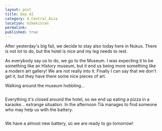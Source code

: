 ```yaml
---
layout: post
title: Day 42
category: 4_Central_Asia
location: Uzbekistan
permalink: 
published: true
---
```


After yesterday's big fail, we decide to stay also today here in Nukus. There is not lot to do, but the hotel is nice and my leg needs to rest.

As everybody say us to do, we go to the Museum. I was expecting it to be something like an History museum, but it end us being more something like a modern art gallery! We are not really into it. Finally I can say that we don't get it, but they have there some nice pieces of art.

Walking around the museum hobbling...

<p><a
href="https://lh3.googleusercontent.com/Yz8Uez7TSJsUjOg79DYH0K18a6hqZzEy_fwdCbKmZ0i8pol5G-adxO5YDklHING7WsTEg-VvYfL3K_ZMZeJq-zPc96BdtyjtEEfvdpi46BagHw2-NFhN4-_JC8pLVyc4JlBJVLyLvdk2ZwV0OWL2QVaKa979o3N-yLe7lOQR0cowj2qdKJfUm10_qpIH3upYEixaG7SV8_Z0OaRJ1_wFkzDc3MIX5tVvYZ448RThd74EGzrfCZGJQkurj5sLPLQ0bZ1flFz9Gw4T8yg4Wzam83JBuX9CbYb6CdXgiZyOmwctHjXWR_UsPQf5DsFyq1HBl0bg5tYochhsTrJCtstAtP5f3ylxUwKnRwgz7jy2AFGAAzVqE--SpH28v1drcqMS4c-y4AceLpMWZ2M0ZwrH2lbFSu9OQa4gZjLfGSVh598z_2zZIrV8hXbqtzGyl6BQdhcDJgiE3NVQOQAfbhwb_RLxvlKuiAEiSjaRZLKcDvWzMTTytX0r8dqLh7rTN0rfdzuuZU5AkSOdv70Rh6kJpA5eeu5lIQnZBSUyZO28HLX66x4ed58hzKpBCzpDF53cWSwQsC1NW8Gm2hHNw3QYxl2uTAT9ukNYpLYZixrRJ7u1_rkIAd2L0AYLwnmpuo-U1ZLmxx8Z3rCIzVlTtKcnKLQ7LsJ9pvrG3A=w592-h789-no"><img 
src="https://lh3.googleusercontent.com/Yz8Uez7TSJsUjOg79DYH0K18a6hqZzEy_fwdCbKmZ0i8pol5G-adxO5YDklHING7WsTEg-VvYfL3K_ZMZeJq-zPc96BdtyjtEEfvdpi46BagHw2-NFhN4-_JC8pLVyc4JlBJVLyLvdk2ZwV0OWL2QVaKa979o3N-yLe7lOQR0cowj2qdKJfUm10_qpIH3upYEixaG7SV8_Z0OaRJ1_wFkzDc3MIX5tVvYZ448RThd74EGzrfCZGJQkurj5sLPLQ0bZ1flFz9Gw4T8yg4Wzam83JBuX9CbYb6CdXgiZyOmwctHjXWR_UsPQf5DsFyq1HBl0bg5tYochhsTrJCtstAtP5f3ylxUwKnRwgz7jy2AFGAAzVqE--SpH28v1drcqMS4c-y4AceLpMWZ2M0ZwrH2lbFSu9OQa4gZjLfGSVh598z_2zZIrV8hXbqtzGyl6BQdhcDJgiE3NVQOQAfbhwb_RLxvlKuiAEiSjaRZLKcDvWzMTTytX0r8dqLh7rTN0rfdzuuZU5AkSOdv70Rh6kJpA5eeu5lIQnZBSUyZO28HLX66x4ed58hzKpBCzpDF53cWSwQsC1NW8Gm2hHNw3QYxl2uTAT9ukNYpLYZixrRJ7u1_rkIAd2L0AYLwnmpuo-U1ZLmxx8Z3rCIzVlTtKcnKLQ7LsJ9pvrG3A=w592-h789-no" alt=""></a></p>


Everything it's closed around the hotel, so we end up eating a pizza in a karaoke... extrange situation. In the afternoon Tià manages to find someone who may help us with the battery.

<p><a
href="https://lh3.googleusercontent.com/gDlAusfGhIwsKQeqnVKkZG4j8zWJJrUAXv9JAOk0igPVngOsZVzzpm-QYoMHS6rDAVjn7AiQ6B-3-uFdHJEw9Xq_Lo8qWfe-0bzycvagu3PyvHikdd-KqOp_FHSBYp5skMt2AVjT118nB-gnba9xQWZUegH_Iqzdr52psN_gK-Yq2x_5C6nEPZEHJxAfrNU-BzMTGduUgdCf9Sli3UXS7r6UDk5MZYdYqMCAlrm00bLX8TeykDPC-4PVUsxSAp75TUPjUvyRzHLpqfpP2B8kL_bDAs4gZoSCT-N5vOlgCVfwkSqQNGu7LVAHJkMchpD2oB676evnjUgcyB6JyQx5V-AZLrRcnVpF_dai88K3ohmcihYViRqAperejzaBFIbDjk5gZs-_QmnIR479dcMKp6Gqd3M38SsWen3lIeFA-6aG598ane-H3aWiVODI3QmPoN5XOtQkVpPS6rucWSXQCcIfK29NwxZaawRSebZ2sBX7gdTEVrDkfuqL233r9G823JEa4iiKzoL23SNz4SR3q0Yrgul8r8Y-Xp1Mdzfag78CWYeRCwAeVCdz-LPKqryq2YrlVxn6xJ-QpwwxP_OTqFr7Oe9BgT1E9N_n3Nqpw-lS9fA7fPHUKJ4vrKilPR20uZfCWAp222wD2EKBArbrm6m3RLcnI3a-dQ=w1052-h789-no"><img 
src="https://lh3.googleusercontent.com/gDlAusfGhIwsKQeqnVKkZG4j8zWJJrUAXv9JAOk0igPVngOsZVzzpm-QYoMHS6rDAVjn7AiQ6B-3-uFdHJEw9Xq_Lo8qWfe-0bzycvagu3PyvHikdd-KqOp_FHSBYp5skMt2AVjT118nB-gnba9xQWZUegH_Iqzdr52psN_gK-Yq2x_5C6nEPZEHJxAfrNU-BzMTGduUgdCf9Sli3UXS7r6UDk5MZYdYqMCAlrm00bLX8TeykDPC-4PVUsxSAp75TUPjUvyRzHLpqfpP2B8kL_bDAs4gZoSCT-N5vOlgCVfwkSqQNGu7LVAHJkMchpD2oB676evnjUgcyB6JyQx5V-AZLrRcnVpF_dai88K3ohmcihYViRqAperejzaBFIbDjk5gZs-_QmnIR479dcMKp6Gqd3M38SsWen3lIeFA-6aG598ane-H3aWiVODI3QmPoN5XOtQkVpPS6rucWSXQCcIfK29NwxZaawRSebZ2sBX7gdTEVrDkfuqL233r9G823JEa4iiKzoL23SNz4SR3q0Yrgul8r8Y-Xp1Mdzfag78CWYeRCwAeVCdz-LPKqryq2YrlVxn6xJ-QpwwxP_OTqFr7Oe9BgT1E9N_n3Nqpw-lS9fA7fPHUKJ4vrKilPR20uZfCWAp222wD2EKBArbrm6m3RLcnI3a-dQ=w1052-h789-no" alt=""></a></p>


We have a almost new battery, so we are ready to go tomorrow!